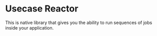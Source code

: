 # Usecase Reactor

This is native library that gives you the ability to run sequences of jobs inside your application.

